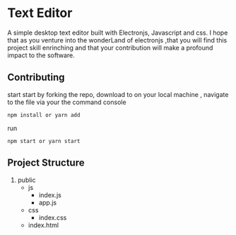 # Text Editor

A simple desktop  text editor built with Electronjs, Javascript and css. I hope that as you venture into the wonderLand of electronjs ,that you will find this project skill enrinching and that your contribution will make a profound impact to the software.

## Contributing

start start by forking the repo, download to on your local machine , navigate to the file via your the command console
```
npm install or yarn add

```
run
```
npm start or yarn start

 ```
## Project Structure

1. public
   - js
     - index.js
     - app.js
   - css
     - index.css
   - index.html
